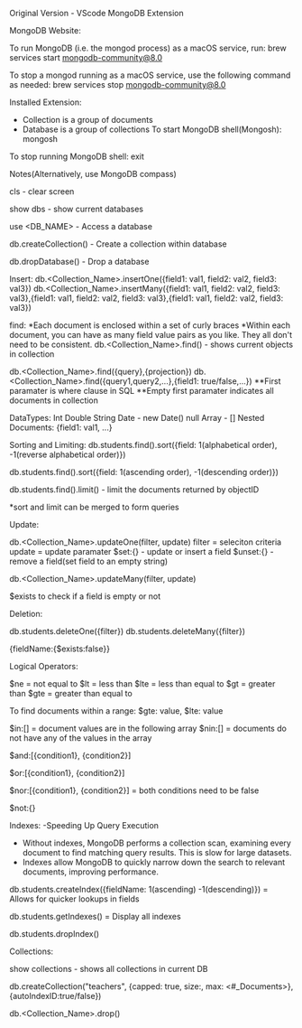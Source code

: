 Original Version - VScode MongoDB Extension

MongoDB Website:

To run MongoDB (i.e. the mongod process) as a macOS service, run:
brew services start mongodb-community@8.0

To stop a mongod running as a macOS service, use the following command as needed:
brew services stop mongodb-community@8.0


Installed Extension:
- Collection is a group of documents
- Database is a group of collections
To start MongoDB shell(Mongosh):
mongosh

To stop running MongoDB shell:
exit

Notes(Alternatively, use MongoDB compass)

cls - clear screen

show dbs - show current databases

use <DB_NAME> - Access a database

db.createCollection() - Create a collection within database

db.dropDatabase() - Drop a database

Insert:
db.<Collection_Name>.insertOne({field1: val1, field2: val2, field3: val3})
db.<Collection_Name>.insertMany({field1: val1, field2: val2, field3: val3},{field1: val1, field2: val2, field3: val3},{field1: val1, field2: val2, field3: val3})

find:
*Each document is enclosed within a set of curly braces
*Within each document, you can have as many field value pairs as you like. They all don't need to be consistent.
db.<Collection_Name>.find() - shows current objects in collection

db.<Collection_Name>.find({query},{projection}) 
db.<Collection_Name>.find({query1,query2,...},{field1: true/false,...}) 
**First paramater is where clause in SQL
**Empty first paramater indicates all documents in collection

DataTypes:
Int
Double
String
Date - new Date()
null
Array - []
Nested Documents: {field1: val1, ...}

Sorting and Limiting: 
db.students.find().sort({field: 1(alphabetical order), -1(reverse alphabetical order)})

db.students.find().sort({field: 1(ascending order), -1(descending order)})

db.students.find().limit(<Number>) - limit the documents returned by objectID

*sort and limit can be merged to form queries

Update:

db.<Collection_Name>.updateOne(filter, update)
filter = seleciton criteria
update = update paramater
    $set:{} - update or insert a field
    $unset:{} - remove a field(set field to an empty string)

db.<Collection_Name>.updateMany(filter, update)

$exists to check if a field is empty or not

Deletion:

db.students.deleteOne({filter})
db.students.deleteMany({filter})

{fieldName:{$exists:false}}

Logical Operators:

$ne = not equal to
$lt = less than
$lte = less than equal to
$gt = greater than
$gte = greater than equal to

To find documents within a range: $gte: value, $lte: value

$in:[] = document values are in the following array
$nin:[] = documents do not have any of the values in the array

$and:[{condition1}, {condition2}]

$or:[{condition1}, {condition2}]

$nor:[{condition1}, {condition2}] = both conditions need to be false

$not:{}

Indexes:
-Speeding Up Query Execution
- Without indexes, MongoDB performs a collection scan, examining every document to find matching query results. This is slow for large datasets.
- Indexes allow MongoDB to quickly narrow down the search to relevant documents, improving performance.

db.students.createIndex({fieldName: 1(ascending) -1(descending)}) = Allows for quicker lookups in fields

db.students.getIndexes() = Display all indexes

db.students.dropIndex(<IndexName>)

Collections:

show collections - shows all collections in current DB

db.createCollection("teachers", {capped: true, size:<Bytes>, max: <#_Documents>}, {autoIndexID:true/false})

db.<Collection_Name>.drop()
